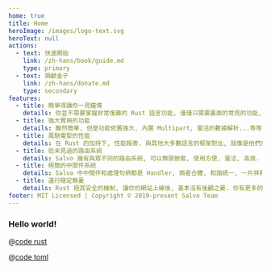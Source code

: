 ```yaml
---
home: true
title: Home
heroImage: /images/logo-text.svg
heroText: null
actions:
  - text: 快速開始
    link: /zh-hans/book/guide.md
    type: primary
  - text: 捐獻金子
    link: /zh-hans/donate.md
    type: secondary
features:
  - title: 簡單得讓你一見鐘情
    details: 你並不需要掌握非常復雜的 Rust 語言功能, 僅僅只需要裏面的常見的功能, 就可以寫出強大高效的服務器, 媲美 Go 類的 Web 服務器框架的開發速度.
  - title: 強大實用的功能
    details: 雖然簡單, 但是功能依舊強大, 內置 Multipart, 靈活的數據解析...等等, 能滿足大多數業務場景需求.
  - title: 風馳電掣的性能
    details: 在 Rust 的加持下, 性能報表. 與其他大多數語言的框架對比, 就像是他們拿著大炮, 你直接就出了核武器.
  - title: 從未見過的路由系統
    details: Salvo 擁有與眾不同的路由系統, 可以無限嵌套, 使用方便, 靈活, 高效. 你可以用各種姿勢隨心所欲地使用它, 它能帶給你前所未有的極致快感. 
  - title: 極簡的中間件系統
    details: Salvo 中中間件和處理句柄都是 Handler, 兩者合體, 和諧統一, 一片祥和. 官方提供豐富且靈活的中間件實現.
  - title: 運行穩定無憂
    details: Rust 極其安全的機制, 讓你的網站上線後, 基本沒有後顧之憂. 你有更多的時間和...在...啪啪啪享受性福時光, 而不是在焦頭爛額地啪啪啪地敲著鍵盤搶救你的服務器程序.
footer: MIT Licensed | Copyright © 2019-present Salvo Team
---
```


### Hello world!

<CodeGroup>
  <CodeGroupItem title="main.rs" active>
  
@[code rust](../codes/hello/src/main.rs)

  </CodeGroupItem>
  <CodeGroupItem title="Cargo.toml">
  
@[code toml](../codes/hello/Cargo.toml)

  </CodeGroupItem>
</CodeGroup>
